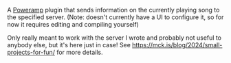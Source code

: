 A [Poweramp](https://powerampapp.com/) plugin that sends information on the currently playing song to the specified server. (Note: doesn't currently have a UI to configure it, so for now it requires editing and compiling yourself)

Only really meant to work with the server I wrote and probably not useful to anybody else, but it's here just in case! See https://mck.is/blog/2024/small-projects-for-fun/ for more details.
